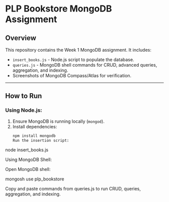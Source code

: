 # PLP Bookstore MongoDB Assignment

## Overview
This repository contains the Week 1 MongoDB assignment. It includes:

- `insert_books.js` - Node.js script to populate the database.
- `queries.js` - MongoDB shell commands for CRUD, advanced queries, aggregation, and indexing.
- Screenshots of MongoDB Compass/Atlas for verification.

---

## How to Run

### Using Node.js:
1. Ensure MongoDB is running locally (`mongod`).
2. Install dependencies:
   ```bash
   npm install mongodb
   Run the insertion script:

node insert_books.js

Using MongoDB Shell:

Open MongoDB shell:

mongosh
use plp_bookstore


Copy and paste commands from queries.js to run CRUD, queries, aggregation, and indexing.
